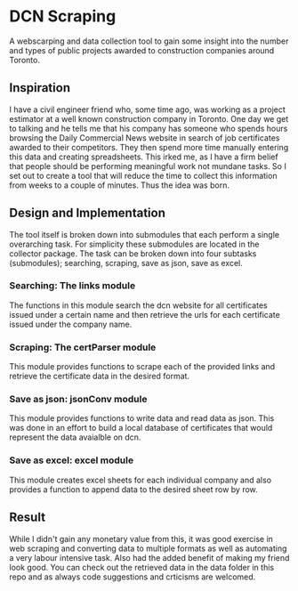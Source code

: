 # DCN Scraping 
A webscarping and data collection tool to gain some insight into the number and types of public projects awarded to construction companies around Toronto. 

## Inspiration
I have a civil engineer friend who, some time ago, was working as a project estimator at a well known construction company in Toronto. One day we get to talking and he tells me that his company has someone who spends hours browsing the Daily Commercial News website in search of job certificates awarded to their competitors. They then spend more time manually entering this data and creating spreadsheets. This irked me, as I have a firm belief that people should be performing meaningful work not mundane tasks. So I set out to create a tool that will reduce the time to collect this information from weeks to a couple of minutes. Thus the idea was born. 

## Design and Implementation 
The tool itself is broken down into submodules that each perform a single overarching task. For simplicity these submodules are located in the collector package. The task can be broken down into four subtasks (submodules); searching, scraping, save as json, save as excel. 

### Searching: The links module
The functions in this module search the dcn website for all certificates issued under a certain name and then retrieve the urls for each certificate issued under the company name. 

### Scraping: The certParser module
This module provides functions to scrape each of the provided links and retrieve the certificate data in the desired format. 

### Save as json: jsonConv module 
This module provides functions to write data and read data as json. This was done in an effort to build a local database of certificates that would represent the data avaialble on dcn. 

### Save as excel: excel module 
This module creates excel sheets for each individual company and also provides a function to append data to the desired sheet row by row. 

## Result
While I didn't gain any monetary value from this, it was good exercise in web scraping and converting data to multiple formats as well as automating a very labour intensive task. Also had the added benefit of making my friend look good. You can check out the retrieved data in the data folder in this repo and as always code suggestions and crticisms are welcomed. 


